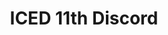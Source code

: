 ---
layout: password
title: "ICED 11th Discord"
description: "ICED 11th Discord."
password: "5CC0373E1CFA6B22195A1792D7DA2EF89528DBCBE23541F38F5728A8437E4E17"
image: "https://market.cloud.edu.tw/image/1696211"
encrypted_redirect_to: "pvxsc://lkwfycp.oi/DZ7mc69r"
---